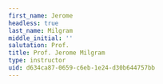 ```yaml
---
first_name: Jerome
headless: true
last_name: Milgram
middle_initial: ''
salutation: Prof.
title: Prof. Jerome Milgram
type: instructor
uid: d634ca87-0659-c6eb-1e24-d30b644757bb
---
```

